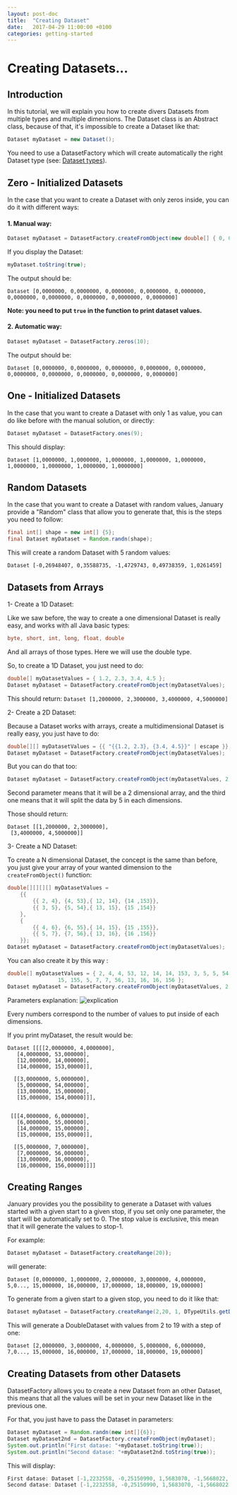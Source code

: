 ```yaml
---
layout: post-doc
title:  "Creating Dataset"
date:   2017-04-29 11:00:00 +0100
categories: getting-started
---
```

# Creating Datasets...

## Introduction

In this tutorial, we will explain you how to create divers Datasets from multiple types and multiple dimensions.
The Dataset class is an Abstract class, because of that, it's impossible to create a Dataset like that:

```Java
Dataset myDataset = new Dataset();
```

You need to use a DatasetFactory which will create automatically the right Dataset type (see: [Dataset types](https://github.com/tracymiranda/january-docs/blob/master/userguide/dataset-types.md)).

## Zero - Initialized Datasets

In the case that you want to create a Dataset with only zeros inside, you can do it with different ways:

#### 1. Manual way:

```Java
Dataset myDataset = DatasetFactory.createFromObject(new double[] { 0, 0, 0, 0, 0, 0, 0, 0, 0, 0 });
```

If you display the Dataset:

```Java
myDataset.toString(true);
```

The output should be:

```
Dataset [0,0000000, 0,0000000, 0,0000000, 0,0000000, 0,0000000, 0,0000000, 0,0000000, 0,0000000, 0,0000000, 0,0000000]
```

**Note: you need to put ```true``` in the function to print dataset values.**



#### 2. Automatic way:

```Java
Dataset myDataset = DatasetFactory.zeros(10);
```

The output should be:

```
Dataset [0,0000000, 0,0000000, 0,0000000, 0,0000000, 0,0000000, 0,0000000, 0,0000000, 0,0000000, 0,0000000, 0,0000000]
```


## One - Initialized Datasets

In the case that you want to create a Dataset with only 1 as value, you can do like before with the manual solution, or directly:

```Java
Dataset myDataset = DatasetFactory.ones(9);
```
This should display:

```
Dataset [1,0000000, 1,0000000, 1,0000000, 1,0000000, 1,0000000, 1,0000000, 1,0000000, 1,0000000, 1,0000000]
```

## Random Datasets

In the case that you want to create a Dataset with random values, January provide a "Random" class that allow you to generate that, this is the steps you need to follow:

```Java
final int[] shape = new int[] {5};
final Dataset myDataset = Random.randn(shape);
```

This will create a random Dataset with 5 random values:

```
Dataset [-0,26948407, 0,35588735, -1,4729743, 0,49738359, 1,0261459]
```

## Datasets from Arrays
1- Create a 1D Dataset:

Like we saw before, the way to create a one dimensional Dataset is really easy, and works with all Java basic types:
```Java
byte, short, int, long, float, double
```
And all arrays of those types. Here we will use the double type.

So, to create a 1D Dataset, you just need to do:

```Java
double[] myDatasetValues = { 1.2, 2.3, 3.4, 4.5 };
Dataset myDataset = DatasetFactory.createFromObject(myDatasetValues);
```

This should return: ``` Dataset [1,2000000, 2,3000000, 3,4000000, 4,5000000] ```

2- Create a 2D Dataset:

Because a Dataset works with arrays, create a multidimensional Dataset is really easy, you just have to do:

```Java
double[][] myDatasetValues = {{ "{{1.2, 2.3}, {3.4, 4.5}}" | escape }};
Dataset myDataset = DatasetFactory.createFromObject(myDatasetValues);
```

But you can do that too:

```Java
Dataset myDataset = DatasetFactory.createFromObject(myDatasetValues, 2, 2);
```

Second parameter means that it will be a 2 dimensional array, and the third one means that it will split the data by 5 in each dimensions.

Those should return:
```
Dataset [[1,2000000, 2,3000000],
 [3,4000000, 4,5000000]]
 ```

3- Create a ND Dataset:

To create a N dimensional Dataset, the concept is the same than before, you just give your array of your wanted dimension to the ```createFromObject()``` function:

```Java
double[][][][] myDatasetValues =
	{{
		{{ 2, 4}, {4, 53},{ 12, 14}, {14 ,153}},
		{{ 3, 5}, {5, 54},{ 13, 15}, {15 ,154}}
	},
	{
		{{ 4, 6}, {6, 55},{ 14, 15}, {15 ,155}},
		{{ 5, 7}, {7, 56},{ 13, 16}, {16 ,156}}
	}};
Dataset myDataset = DatasetFactory.createFromObject(myDatasetValues);
```

You can also create it by this way :
```Java
double[] myDatasetValues = { 2, 4, 4, 53, 12, 14, 14, 153, 3, 5, 5, 54, 13, 15, 15, 154, 4, 6, 6, 55, 14, 15,
				15, 155, 5, 7, 7, 56, 13, 16, 16, 156 };
Dataset myDataset = DatasetFactory.createFromObject(myDatasetValues, 2,2,4,2);
```

Parameters explanation:
![explication](https://github.com/PierreSachot/Internship-Reports/blob/master/images/Screenshot_user_guide_creating_dataset.png?raw=true)

Every numbers correspond to the number of values to put inside of each dimensions.


If you print myDataset, the result would be:
```
Dataset [[[[2,0000000, 4,0000000],
   [4,0000000, 53,000000],
   [12,000000, 14,000000],
   [14,000000, 153,00000]],

  [[3,0000000, 5,0000000],
   [5,0000000, 54,000000],
   [13,000000, 15,000000],
   [15,000000, 154,00000]]],


 [[[4,0000000, 6,0000000],
   [6,0000000, 55,000000],
   [14,000000, 15,000000],
   [15,000000, 155,00000]],

  [[5,0000000, 7,0000000],
   [7,0000000, 56,000000],
   [13,000000, 16,000000],
   [16,000000, 156,00000]]]]
```

## Creating Ranges

January provides you the possibility to generate a Dataset with values started with a given start to a given stop, if you set only one parameter, the start will be automatically set to 0. The stop value is exclusive, this mean that it will generate the values to stop-1.

For example:

```Java
Dataset myDataset = DatasetFactory.createRange(20));
```

will generate:

```
Dataset [0,0000000, 1,0000000, 2,0000000, 3,0000000, 4,0000000, 5,0..., 15,000000, 16,000000, 17,000000, 18,000000, 19,000000]
```

To generate from a given start to a given stop, you need to do it like that:

```Java
Dataset myDataset = DatasetFactory.createRange(2,20, 1, DTypeUtils.getDType(DoubleDataset.class));
```
This will generate a DoubleDataset with values from 2 to 19 with a step of one:

```
Dataset [2,0000000, 3,0000000, 4,0000000, 5,0000000, 6,0000000, 7,0..., 15,000000, 16,000000, 17,000000, 18,000000, 19,000000]
```

## Creating Datasets from other Datasets

DatasetFactory allows you to create a new Dataset from an other Dataset, this means that all the values will be set in your new Dataset like in the previous one.

For that, you just have to pass the Dataset in parameters:

```Java
Dataset myDataset = Random.randn(new int[]{6});
Dataset myDataset2nd = DatasetFactory.createFromObject(myDataset);
System.out.println("First datase: "+myDataset.toString(true));
System.out.println("Second datase: "+myDataset2nd.toString(true));
```

This will display:
```Java
First datase: Dataset [-1,2232558, -0,25150990, 1,5683070, -1,5668022, 0,31399457, -0,32006293]
Second datase: Dataset [-1,2232558, -0,25150990, 1,5683070, -1,5668022, 0,31399457, -0,32006293]
```
